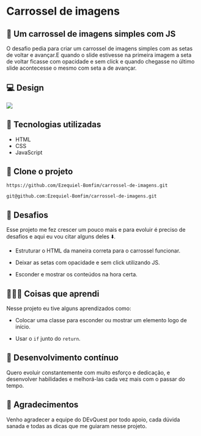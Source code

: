 # Carrossel de imagens

## 🎠 Um carrossel de imagens simples com JS

O desafio pedia para criar um carrossel de imagens simples com as setas de voltar e avançar.E quando o slide estivesse na primeira imagem a seta de voltar ficasse com opacidade e sem click e quando chegasse no último slide acontecesse o mesmo com seta a de avançar.

## 💻 Design

<img src="./src/design/design-carrossel.gif">

## 🚀 Tecnologias utilizadas

- HTML
- CSS
- JavaScript

## 🔗 Clone o projeto

````
https://github.com/Ezequiel-Bomfim/carrossel-de-imagens.git
````
````
git@github.com:Ezequiel-Bomfim/carrossel-de-imagens.git
````

## 🗻 Desafios

Esse projeto me fez crescer um pouco mais e para evoluir é preciso de desafios e aqui eu vou citar alguns deles ⬇️.

- Estruturar o HTML da maneira correta para o carrossel funcionar.

- Deixar as setas com opacidade e sem click utilizando JS.

- Esconder e mostrar os conteúdos na hora certa.

## 🧑🏽‍💻 Coisas que aprendi

Nesse projeto eu tive alguns aprendizados como:

- Colocar uma classe para esconder ou mostrar um elemento logo de início.

- Usar o ````if```` junto do ````return````.

## 🎯 Desenvolvimento contínuo

Quero evoluir constantemente com muito esforço e dedicação, e desenvolver habilidades e melhorá-las cada vez mais com o passar do tempo.

## 🙏 Agradecimentos

Venho agradecer a equipe do DEvQuest por todo apoio, cada dúvida sanada e todas as dicas que me guiaram nesse projeto.